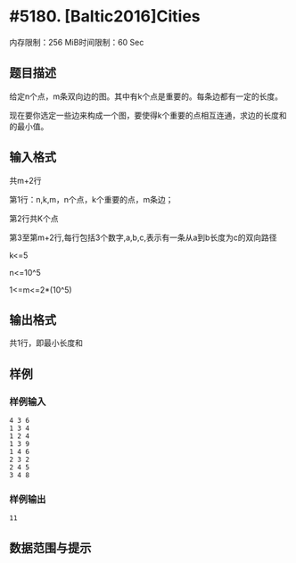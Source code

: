 # #5180. [Baltic2016]Cities

内存限制：256 MiB时间限制：60 Sec

## 题目描述

给定n个点，m条双向边的图。其中有k个点是重要的。每条边都有一定的长度。

现在要你选定一些边来构成一个图，要使得k个重要的点相互连通，求边的长度和的最小值。

## 输入格式

共m+2行

第1行：n,k,m，n个点，k个重要的点，m条边；

第2行共K个点

第3至第m+2行,每行包括3个数字,a,b,c,表示有一条从a到b长度为c的双向路径

k<=5       

n<=10^5   

1<=m<=2*(10^5)

## 输出格式

共1行，即最小长度和

## 样例

### 样例输入

    
    4 3 6
    1 3 4
    1 2 4
    1 3 9
    1 4 6
    2 3 2
    2 4 5
    3 4 8
    

### 样例输出

    
    11
    

## 数据范围与提示
